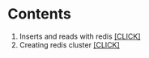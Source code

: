 # Contents
1. Inserts and reads with redis [[CLICK]](insert_and_read.md)
2. Creating redis cluster [[CLICK]](cluster.md)